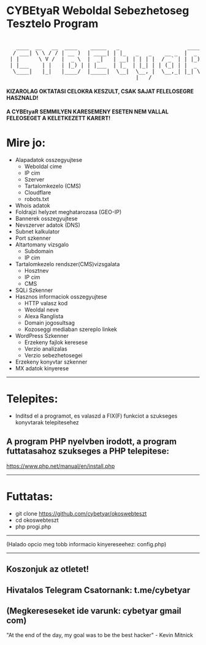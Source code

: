 # CYBEtyaR Weboldal Sebezhetoseg Tesztelo Program             

<pre>

   ____  __   __  ____    _____   _                     ____  
  / ___| \ \ / / | __ )  | ____| | |_   _   _    __ _  |  _ \ 
 | |      \ V /  |  _ \  |  _|   | __| | | | |  / _` | | |_) |
 | |___    | |   | |_) | | |___  | |_  | |_| | | (_| | |  _ < 
  \____|   |_|   |____/  |_____|  \__|  \__, |  \__,_| |_| \_\
                                        |___/                 
</pre>

#### KIZAROLAG OKTATASI CELOKRA KESZULT, CSAK SAJAT FELELOSEGRE HASZNALD! 
#### A CYBEtyaR SEMMILYEN KARESEMENY ESETEN NEM VALLAL FELEOSEGET A KELETKEZETT KARERT!

# Mire jo:
+ Alapadatok osszegyujtese
	- Weboldal cime
	- IP cim
	- Szerver 
	- Tartalomkezelo (CMS)
	- Cloudflare
	- robots.txt
+ Whois adatok
+ Foldrajzi helyzet meghatarozasa (GEO-IP)
+ Bannerek osszegyujtese
+ Nevszerver adatok (DNS)
+ Subnet kalkulator
+ Port szkenner
+ Altartomany vizsgalo
	- Subdomain
	- IP cim
+ Tartalomkezelo rendszer(CMS)vizsgalata
	- Hosztnev
	- IP cim
	- CMS
+ SQLi Szkenner
+ Hasznos informaciok osszegyujtese
	- HTTP valasz kod
	- Weoldal neve
	- Alexa Ranglista
	- Domain jogosultsag
	- Kozoseggi mediaban szereplo linkek
+ WordPress Szkenner
	- Erzekeny fajlok keresese
	- Verzio analizalas
	- Verzio sebezhetosegei
+ Erzekeny konyvtar szkenner
+ MX adatok kinyerese

---------------------------------

# Telepites:
- Inditsd el a programot, es valaszd a FIX(F) funkciot a szukseges konyvtarak telepitesehez

A program PHP nyelvben irodott, a program futtatasahoz szukseges a PHP telepitese:
---------------------------------
https://www.php.net/manual/en/install.php

---------------------------------

# Futtatas:
- git clone https://github.com/cybetyar/okoswebteszt
- cd okoswebteszt
- php progi.php

-----------------------------------

(Halado opcio meg tobb informacio kinyereseehez: config.php)

-----------------------------------

Koszonjuk az otletet!
-----------------------------------
Hivatalos Telegram Csatornank: t.me/cybetyar
-----------------------------------
(Megkereseseket ide varunk: cybetyar gmail com)
-----------------------------------

"At the end of the day, my goal was to be the best hacker" - Kevin Mitnick
